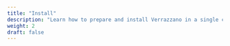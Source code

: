 ```yaml
---
title: "Install"
description: "Learn how to prepare and install Verrazzano in a single cluster environment"
weight: 2
draft: false
---
```

